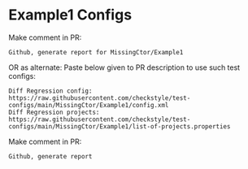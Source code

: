 # Example1 Configs
Make comment in PR:
```
Github, generate report for MissingCtor/Example1
```
OR as alternate:
Paste below given to PR description to use such test configs:
```
Diff Regression config: https://raw.githubusercontent.com/checkstyle/test-configs/main/MissingCtor/Example1/config.xml
Diff Regression projects: https://raw.githubusercontent.com/checkstyle/test-configs/main/MissingCtor/Example1/list-of-projects.properties
```
Make comment in PR:
```
Github, generate report
```

